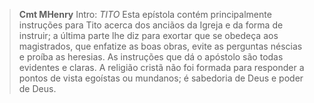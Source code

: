
> **Cmt MHenry** Intro: *TITO* Esta epístola contém principalmente instruções para Tito acerca dos anciãos da Igreja e da forma de instruir; a última parte lhe diz para exortar que se obedeça aos magistrados, que enfatize as boas obras, evite as perguntas néscias e proíba as heresias. As instruções que dá o apóstolo são todas evidentes e claras. A religião cristã não foi formada para responder a pontos de vista egoístas ou mundanos; é sabedoria de Deus e poder de Deus.